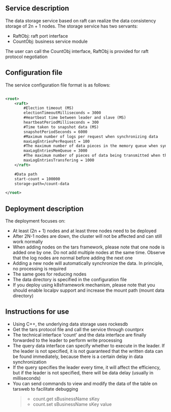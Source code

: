 ## Service description

The data storage service based on raft can realize the data consistency storage of 2n + 1 nodes.
The storage service has two servants:

- RaftObj: raft port interface
- CountObj: business service module

The user can call the CountObj interface, RaftObj is provided for raft protocol negotiation

## Configuration file

The service configuration file format is as follows:

```xml

<root>
    <raft>
        #Election timeout (MS)
        electionTimeoutMilliseconds = 3000
        #Heartbeat time between leader and slave (MS)
        heartbeatPeriodMilliseconds = 300
        #Time taken to snapshot data (MS)
        snapshotPeriodSeconds = 6000
        #Maximum number of logs per request when synchronizing data
        maxLogEntriesPerRequest = 100
        #The maximum number of data pieces in the memory queue when synchronizing data
        maxLogEntriesMemQueue = 3000
        #The maximum number of pieces of data being transmitted when the same data
        maxLogEntriesTransfering = 1000
    </raft>

    #Data path
    start-count = 100000
    storage-path=/count-data

</root>

```

## Deployment description

The deployment focuses on:

- At least (2n + 1) nodes and at least three nodes need to be deployed
- After 2N-1 nodes are down, the cluster will not be affected and can still work normally
- When adding nodes on the tars framework, please note that one node is added one by one. Do not add multiple nodes at the same time. Observe that the log nodes are normal before adding the next one
- Adding a new node will automatically synchronize the data. In principle, no processing is required
- The same goes for reducing nodes
- The data directory is specified in the configuration file
- If you deploy using k8sframework mechanism, please note that you should enable localpv support and increase the mount path (mount data directory)

## Instructions for use

- Using C++, the underlying data storage uses rockesdb
- Get the tars protocol file and call the service through countprx
- The technical interface 'count' and the data interface are finally forwarded to the leader to perform write processing
- The query data interface can specify whether to execute in the leader. If the leader is not specified, it is not guaranteed that the written data can be found immediately, because there is a certain delay in data synchronization
- If the query specifies the leader every time, it will affect the efficiency, but if the leader is not specified, there will be data delay (usually in milliseconds)
- You can send commands to view and modify the data of the table on tarsweb to facilitate debugging
  > - count.get sBusinessName sKey
  > - count.set sBusinessName sKey value
